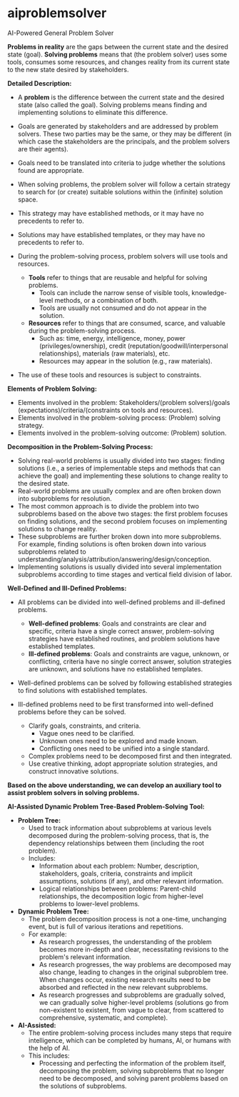 # aiproblemsolver
AI-Powered General Problem Solver

**Problems in reality** are the gaps between the current state and the desired state (goal). 
**Solving problems** means that (the problem solver) uses some tools, consumes some resources, and changes reality from its current state to the new state desired by stakeholders.

**Detailed Description:**

- A **problem** is the difference between the current state and the desired state (also called the goal). Solving problems means finding and implementing solutions to eliminate this difference.
- Goals are generated by stakeholders and are addressed by problem solvers. These two parties may be the same, or they may be different (in which case the stakeholders are the principals, and the problem solvers are their agents).
- Goals need to be translated into criteria to judge whether the solutions found are appropriate.

- When solving problems, the problem solver will follow a certain strategy to search for (or create) suitable solutions within the (infinite) solution space.
- This strategy may have established methods, or it may have no precedents to refer to.
- Solutions may have established templates, or they may have no precedents to refer to.

- During the problem-solving process, problem solvers will use tools and resources.
    - **Tools** refer to things that are reusable and helpful for solving problems.
        - Tools can include the narrow sense of visible tools, knowledge-level methods, or a combination of both.
        - Tools are usually not consumed and do not appear in the solution.
    - **Resources** refer to things that are consumed, scarce, and valuable during the problem-solving process.
        - Such as: time, energy, intelligence, money, power (privileges/ownership), credit (reputation/goodwill/interpersonal relationships), materials (raw materials), etc.
        - Resources may appear in the solution (e.g., raw materials).
- The use of these tools and resources is subject to constraints.

**Elements of Problem Solving:**

- Elements involved in the problem: Stakeholders/(problem solvers)/goals (expectations)/criteria/(constraints on tools and resources).
- Elements involved in the problem-solving process: (Problem) solving strategy.
- Elements involved in the problem-solving outcome: (Problem) solution.

**Decomposition in the Problem-Solving Process:**

- Solving real-world problems is usually divided into two stages: finding solutions (i.e., a series of implementable steps and methods that can achieve the goal) and implementing these solutions to change reality to the desired state.
- Real-world problems are usually complex and are often broken down into subproblems for resolution.
- The most common approach is to divide the problem into two subproblems based on the above two stages: the first problem focuses on finding solutions, and the second problem focuses on implementing solutions to change reality.
- These subproblems are further broken down into more subproblems. For example, finding solutions is often broken down into various subproblems related to understanding/analysis/attribution/answering/design/conception.
- Implementing solutions is usually divided into several implementation subproblems according to time stages and vertical field division of labor.

**Well-Defined and Ill-Defined Problems:**

- All problems can be divided into well-defined problems and ill-defined problems.
    - **Well-defined problems**: Goals and constraints are clear and specific, criteria have a single correct answer, problem-solving strategies have established routines, and problem solutions have established templates.
    - **Ill-defined problems**: Goals and constraints are vague, unknown, or conflicting, criteria have no single correct answer, solution strategies are unknown, and solutions have no established templates.

- Well-defined problems can be solved by following established strategies to find solutions with established templates.

- Ill-defined problems need to be first transformed into well-defined problems before they can be solved.
    - Clarify goals, constraints, and criteria.
        - Vague ones need to be clarified.
        - Unknown ones need to be explored and made known.
        - Conflicting ones need to be unified into a single standard.
    - Complex problems need to be decomposed first and then integrated.
    - Use creative thinking, adopt appropriate solution strategies, and construct innovative solutions.

**Based on the above understanding, we can develop an auxiliary tool to assist problem solvers in solving problems.**

**AI-Assisted Dynamic Problem Tree-Based Problem-Solving Tool:**

- **Problem Tree:**
    - Used to track information about subproblems at various levels decomposed during the problem-solving process, that is, the dependency relationships between them (including the root problem).
    - Includes:
        - Information about each problem: Number, description, stakeholders, goals, criteria, constraints and implicit assumptions, solutions (if any), and other relevant information.
        - Logical relationships between problems: Parent-child relationships, the decomposition logic from higher-level problems to lower-level problems.
- **Dynamic Problem Tree:**
    - The problem decomposition process is not a one-time, unchanging event, but is full of various iterations and repetitions.
    - For example:
        - As research progresses, the understanding of the problem becomes more in-depth and clear, necessitating revisions to the problem's relevant information.
        - As research progresses, the way problems are decomposed may also change, leading to changes in the original subproblem tree. When changes occur, existing research results need to be absorbed and reflected in the new relevant subproblems.
        - As research progresses and subproblems are gradually solved, we can gradually solve higher-level problems (solutions go from non-existent to existent, from vague to clear, from scattered to comprehensive, systematic, and complete).
- **AI-Assisted:**
    - The entire problem-solving process includes many steps that require intelligence, which can be completed by humans, AI, or humans with the help of AI.
    - This includes:
        - Processing and perfecting the information of the problem itself, decomposing the problem, solving subproblems that no longer need to be decomposed, and solving parent problems based on the solutions of subproblems.
  
